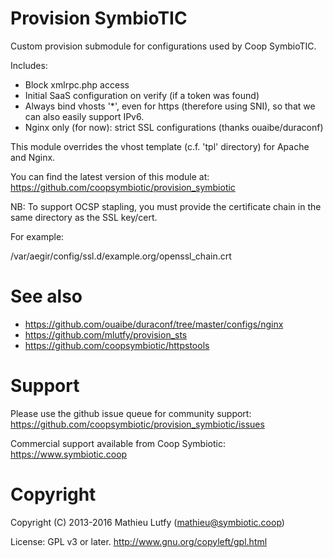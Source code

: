 Provision SymbioTIC
===================

Custom provision submodule for configurations used by Coop SymbioTIC.

Includes:

* Block xmlrpc.php access
* Initial SaaS configuration on verify (if a token was found)
* Always bind vhosts '*', even for https (therefore using SNI), so that we can also easily support IPv6.
* Nginx only (for now): strict SSL configurations (thanks ouaibe/duraconf)

This module overrides the vhost template (c.f. 'tpl' directory) for Apache and Nginx.

You can find the latest version of this module at:  
https://github.com/coopsymbiotic/provision_symbiotic

NB: To support OCSP stapling, you must provide the certificate chain in
the same directory as the SSL key/cert.

For example:

  /var/aegir/config/ssl.d/example.org/openssl_chain.crt

See also
========

* https://github.com/ouaibe/duraconf/tree/master/configs/nginx
* https://github.com/mlutfy/provision_sts
* https://github.com/coopsymbiotic/httpstools

Support
=======

Please use the github issue queue for community support:  
https://github.com/coopsymbiotic/provision_symbiotic/issues

Commercial support available from Coop Symbiotic:  
https://www.symbiotic.coop

Copyright
=========

Copyright (C) 2013-2016 Mathieu Lutfy (mathieu@symbiotic.coop)

License: GPL v3 or later. http://www.gnu.org/copyleft/gpl.html
